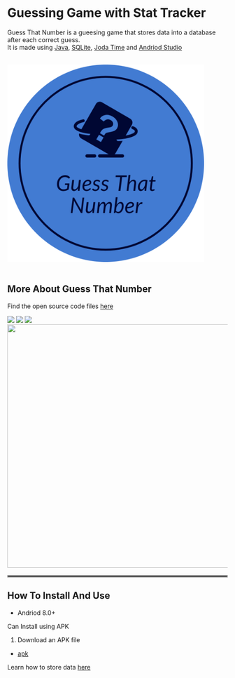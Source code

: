 # Guessing Game with Stat Tracker
<p>Guess That Number is a gueesing game that stores data into a database after each correct guess.<br> 
It is made using <a href="https://www.java.com/en/" target="_blank">Java</a>, <a href="https://www.sqlite.org/index.html">SQLite</a>, <a href="https://www.joda.org/joda-time/">Joda Time</a> and  <a href="https://developer.android.com/studio">Andriod Studio</a> <p>
 <br>
 
   
 <img src="/app/src/main/res/mipmap-mdpi/guesslogo.png" width = "450" height = "450" alt="App Logo">
 <br>
 <br>
 
 

 
 ## More About Guess That Number
 
 Find the open source code files <a href="https://github.com/TreeDev03/Guessing-Game-With-Database/find/Main">here</a> 
 
 <img src="https://user-images.githubusercontent.com/92409958/143686608-291b04ed-3022-4fb2-bc95-30f974a53e16.png"/> <img src="https://user-images.githubusercontent.com/92409958/143686724-0db97075-9c0d-4ea7-baea-efe406760a2d.png"/>   <img src="https://user-images.githubusercontent.com/92409958/143686760-a342aa8d-14a2-49b8-bcae-3913bfc07f9a.png" height="555"/> <img src="https://user-images.githubusercontent.com/92409958/143687266-1d3d9470-588b-4ebc-8889-31884b442481.png" width="550"  height="555" /> 
 
 <hr style="border:2px solid gray"> </hr>
 
 ## How To Install And Use
 
 * Andriod 8.0+
 
 Can Install using APK
 
 1. Download an APK file
 
 * [apk](Guessing-Game-With-Database/releases/app-debug.apk)
 
 Learn how to store data <a href="https://www.geeksforgeeks.org/how-to-create-and-add-data-to-sqlite-database-in-android/">here</a>
 


 


  
  

  
 
  
  
  

